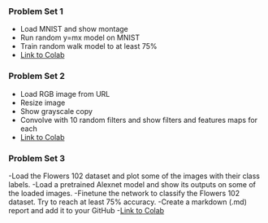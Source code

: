 ### Problem Set 1
- Load MNIST and show montage
- Run random y=mx model on MNIST
- Train random walk model to at least 75%
- [Link to Colab](https://colab.research.google.com/drive/1EEar4ypFU1VXRFx1mSKXpv5EKB1U7pbs?usp=sharing)

### Problem Set 2
- Load RGB image from URL
- Resize image
- Show grayscale copy
- Convolve with 10 random filters and show filters and features maps for each
- [Link to Colab](https://colab.research.google.com/drive/10t-PConomQN82XKT_8BMNNIHRAs58WzZ?usp=sharing)

### Problem Set 3
-Load the Flowers 102 dataset and plot some of the images with their class labels.
-Load a pretrained Alexnet model and show its outputs on some of the loaded images.
-Finetune the network to classify the Flowers 102 dataset. Try to reach at least 75% accuracy.
-Create a markdown (.md) report and add it to your GitHub
-[Link to Colab](https://colab.research.google.com/drive/19pTpASlcu07kBIiryDfno4_HmRr2yJot?usp=sharing)
